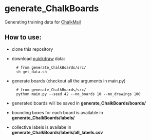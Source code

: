 # generate_ChalkBoards
Generating training data for [ChalkMail](https://github.com/innovationgarage/ChalkMail/)

## How to use:
- clone this repository
- download [quickdraw](https://github.com/googlecreativelab/quickdraw-dataset) data:

        # from generate_ChalkBoards/src/
        sh get_data.sh

- generate boards (checkout all the arguments in main.py)

        # from generate_ChalkBoards/src/
        python main.py --seed 42 --no_boards 10 --no_drawings 100
        

- generated boards will be saved in __generate_ChalkBoards/boards/__
- bounding boxes for each board is available in __generate_ChalkBoards/labels/__
- collective labels is availabe in __generate_ChalkBoards/labels/all_labels.csv__
